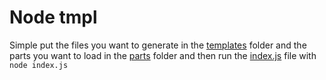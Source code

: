 # Node tmpl

Simple put the files you want to generate in the [templates](/templates) folder and the parts you want to load in the [parts](/parts) folder and then run the [index.js](/index.js) file with `node index.js`
